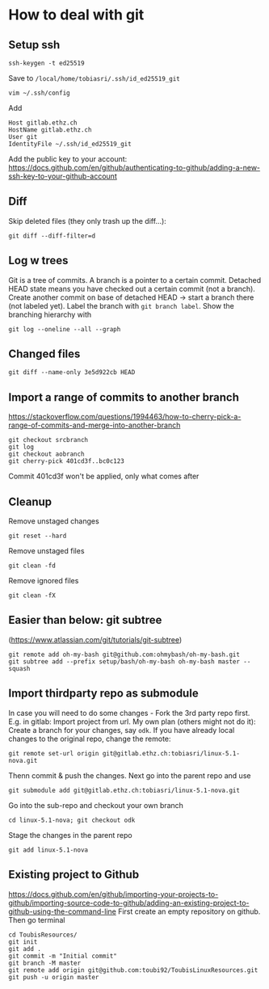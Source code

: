 # How to deal with git

## Setup ssh
	ssh-keygen -t ed25519
	
Save to `/local/home/tobiasri/.ssh/id_ed25519_git`

	vim ~/.ssh/config
	
Add

	Host gitlab.ethz.ch
	HostName gitlab.ethz.ch
	User git
	IdentityFile ~/.ssh/id_ed25519_git

Add the public key to your account: 
https://docs.github.com/en/github/authenticating-to-github/adding-a-new-ssh-key-to-your-github-account

## Diff
Skip deleted files (they only trash up the diff...):

	git diff --diff-filter=d
	
## Log w trees
Git is a tree of commits.
A branch is a pointer to a certain commit.
Detached HEAD state means you have checked out a certain commit (not a branch).
Create another commit on base of detached HEAD -> start a branch there (not labeled yet). 
Label the branch with `git branch label`.
Show the branching hierarchy with

	git log --oneline --all --graph
	
## Changed files

	git diff --name-only 3e5d922cb HEAD
	
## Import a range of commits to another branch
https://stackoverflow.com/questions/1994463/how-to-cherry-pick-a-range-of-commits-and-merge-into-another-branch

	git checkout srcbranch
	git log
	git checkout aobranch
	git cherry-pick 401cd3f..bc0c123
	
Commit 401cd3f won't be applied, only what comes after

## Cleanup
Remove unstaged changes

	git reset --hard
	
Remove unstaged files

	git clean -fd
	
Remove ignored files

	git clean -fX

## Easier than below: git subtree
(https://www.atlassian.com/git/tutorials/git-subtree)

	git remote add oh-my-bash git@github.com:ohmybash/oh-my-bash.git
	git subtree add --prefix setup/bash/oh-my-bash oh-my-bash master --squash

## Import thirdparty repo as submodule
In case you will need to do some changes - Fork the 3rd party repo first.
E.g. in gitlab: Import project from url.
My own plan (others might not do it): Create a branch for your changes, say `odk`.
If you have already local changes to the original repo, change the remote:

	git remote set-url origin git@gitlab.ethz.ch:tobiasri/linux-5.1-nova.git
	
Thenn commit & push the changes.
Next go into the parent repo and use 

	git submodule add git@gitlab.ethz.ch:tobiasri/linux-5.1-nova.git
	
Go into the sub-repo and checkout your own branch

	cd linux-5.1-nova; git checkout odk
	
Stage the changes in the parent repo

	git add linux-5.1-nova

## Existing project to Github
https://docs.github.com/en/github/importing-your-projects-to-github/importing-source-code-to-github/adding-an-existing-project-to-github-using-the-command-line
First create an empty repository on github. Then go terminal

	cd ToubisResources/
	git init
	git add .
	git commit -m "Initial commit"
	git branch -M master
	git remote add origin git@github.com:toubi92/ToubisLinuxResources.git
	git push -u origin master
